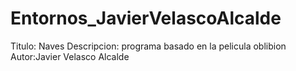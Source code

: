 # Entornos_JavierVelascoAlcalde 
Titulo: Naves
Descripcion: programa basado en la pelicula oblibion
Autor:Javier Velasco Alcalde
